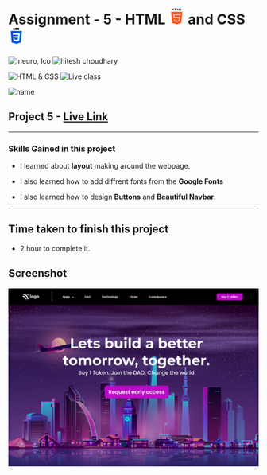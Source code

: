 # Assignment - 5 - HTML ![](./assets/html-5.png) and CSS ![](./assets/css-3.png)

![ineuro, lco](https://img.shields.io/badge/iNeuron-LCO-green)
![hitesh choudhary](https://img.shields.io/badge/Hitesh--Choudhary-Full--stack--JS--bootcamp-red)

![HTML & CSS](https://img.shields.io/badge/HTML-CSS-orange)
![Live class](https://img.shields.io/badge/LIVE--CLASS-PROJECT--5-lightgrey)

![name](https://img.shields.io/badge/Sourabh--Udasi-College--Drop--Out-lightgrey)

## Project 5 - [Live Link](https://full-stack-js-proj-5.netlify.app/)

---

### Skills Gained in this project

- I learned about **layout** making around the webpage.

- I also learned how to add diffrent fonts from the **Google Fonts**
- I also learned how to design **Buttons** and **Beautiful Navbar**.

---

## Time taken to finish this project

- 2 hour to complete it.

## Screenshot

![Desktop](./Screen-shot/5.png)
